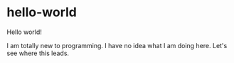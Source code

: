 # hello-world

Hello world!

I am totally new to programming. I have no idea what I am doing here. Let's see where this leads. 
